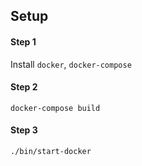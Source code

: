 ## Setup

#### Step 1
Install `docker`, `docker-compose`

#### Step 2
```
docker-compose build
```

#### Step 3
```
./bin/start-docker
```
